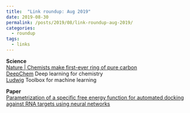 ```yaml
---
title:  "Link roundup: Aug 2019"
date: 2019-08-30
permalink: /posts/2019/08/link-roundup-aug-2019/
categories: 
  - roundup
tags:
  - links
---
```

**Science**  
[Nature \| Chemists make first-ever ring of pure carbon](https://www.nature.com/articles/d41586-019-02473-z)   
[DeepChem](https://deepchem.io/) Deep learning for chemistry  
[Ludwig](https://uber.github.io/ludwig/) Toolbox for machine learning  

**Paper**  
[Parametrization of a specific free energy function for automated docking against RNA targets using neural networks](https://www.sciencedirect.com/science/article/abs/pii/S0169743905001280)  
